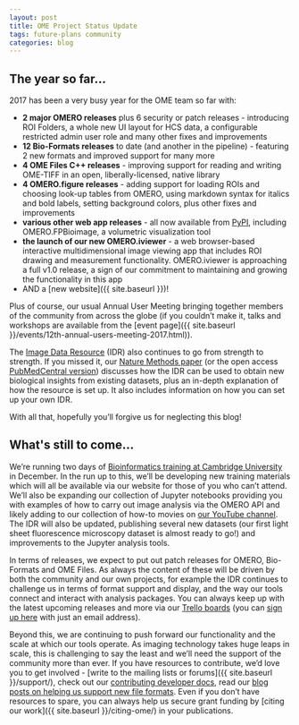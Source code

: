 ```yaml
---
layout: post
title: OME Project Status Update
tags: future-plans community
categories: blog
---
```


## The year so far...

2017 has been a very busy year for the OME team so far with:
 
- **2 major OMERO releases** plus 6 security or patch releases - introducing
  ROI Folders, a whole new UI layout for HCS data, a configurable restricted
  admin user role and many other fixes and improvements
- **12 Bio-Formats releases** to date (and another in the pipeline) -
  featuring 2 new formats and improved support for many more
- **4 OME Files C++ releases** - improving support for reading and writing
  OME-TIFF in an open, liberally-licensed, native library
- **4 OMERO.figure releases** - adding support for loading ROIs and choosing
  look-up tables from OMERO, using markdown syntax for italics and bold
  labels, setting background colors, plus other fixes and improvements
- **various other web app releases** - all now available from [PyPI](https://pypi.python.org/pypi?%3Aaction=search&term=omero&submit=search),
  including OMERO.FPBioimage, a volumetric visualization tool
- **the launch of our new OMERO.iviewer** - a web browser-based interactive
  multidimensional image viewing app that includes ROI drawing and measurement
  functionality. OMERO.iviewer is approaching a full v1.0 release, a sign of
  our commitment to maintaining and growing the functionality in this app
- AND a [new website]({{ site.baseurl }})! 

Plus of course, our usual Annual User Meeting bringing together members of the
community from across the globe (if you couldn’t make it, talks and workshops
are available from the [event page]({{ site.baseurl }}/events/12th-annual-users-meeting-2017.html)). 

The [Image Data Resource](https://idr.openmicroscopy.org/) (IDR) also continues
to go from strength to strength. If you missed it, our 
[Nature Methods paper](https://dx.doi.org/10.1038/nmeth.4326) (or the open
access [PubMedCentral version](https://www.ncbi.nlm.nih.gov/pmc/articles/PMC5536224/))
discusses how the IDR can be used to obtain new biological insights from
existing datasets, plus an in-depth explanation of how the resource is set up.
It also includes information on how you can set up your own IDR. 

With all that, hopefully you’ll forgive us for neglecting this blog!

## What's still to come...

We’re running two days of [Bioinformatics training at Cambridge University](https://training.csx.cam.ac.uk/bioinformatics/event/2239247)
in December. In the run up to this, we’ll be developing new training materials
which will all be available via our website for those of you who can’t attend.
We’ll also be expanding our collection of Jupyter notebooks providing you with
examples of how to carry out image analysis via the OMERO API and likely
adding to our collection of how-to movies on
[our YouTube channel](https://www.youtube.com/channel/UCyySB9ZzNi8aBGYqcxSrauQ).
The IDR will also be updated, publishing several new datasets (our first light
sheet fluorescence microscopy dataset is almost ready to go!) and improvements
to the Jupyter analysis tools.

In terms of releases, we expect to put out patch releases for OMERO,
Bio-Formats and OME Files. As always the content of these will be driven by
both the community and our own projects, for example the IDR continues to
challenge us in terms of format support and display, and the way our tools
connect and interact with analysis packages. You can always keep up with the
latest upcoming releases and more via our
[Trello boards](https://trello.com/b/4EXb35xQ/getting-started) (you can
[sign up here](https://trello.com/invite/b/4EXb35xQ/ec7fdd2ec30b8bb070bb3d9d2ecac3f5/getting-started) with just an email address).

Beyond this, we are continuing to push forward our functionality and the scale
at which our tools operate. As imaging technology takes huge leaps in scale,
this is challenging to say the least and we’ll need the support of the
community more than ever. If you have resources to contribute, we’d love you
to get involved - [write to the mailing lists or forums]({{ site.baseurl }}/support/),
check out our [contributing developer docs](https://docs.openmicroscopy.org/contributing/),
read our [blog posts on helping us support new file formats](http://blog.openmicroscopy.org/categories/#file-formats). Even if you
don’t have resources to spare, you can always help us secure grant funding by
[citing our work]({{ site.baseurl }}/citing-ome/) in your
publications.

